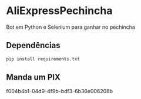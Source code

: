 # AliExpressPechincha
Bot em Python e Selenium para ganhar no pechincha


## Dependências 

  ```sh
  pip install requirements.txt
  ```

## Manda um PIX
f004b4b1-04d9-4f9b-bdf3-6b36e006208b
